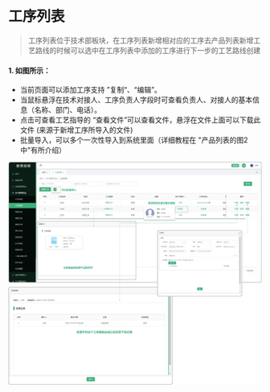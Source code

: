 # 工序列表

> 工序列表位于技术部板块，在工序列表新增相对应的工序去产品列表新增工艺路线的时候可以选中在工序列表中添加的工序进行下一步的工艺路线创建
#### 1. 如图所示：
* 当前页面可以添加工序支持 ”复制“、“编辑”。
* 当鼠标悬浮在技术对接人、工序负责人字段时可查看负责人、对接人的基本信息（名称、部门、电话）。
* 点击可查看工艺指导的 “查看文件”可以查看文件，悬浮在文件上面可以下载此文件 (来源于新增工序所导入的文件)
* 批量导入，可以多个一次性导入到系统里面（详细教程在 "产品列表的图2中"有所介绍）

![如图所示](../file/gx.png)